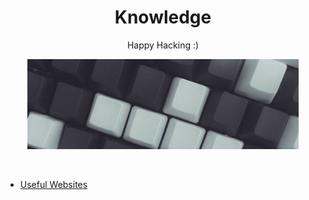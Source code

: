 <h1 align="center">Knowledge</h1>
<p align="center">Happy Hacking :)<p>

<div style="display: flex; align-items: center; justify-content: center;">
  <img src="_img/hhkb.jpg" width="86%" />
</div>

<br>
<br>

* [Useful Websites](./website.md)
